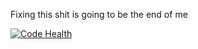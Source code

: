 Fixing this shit is going to be the end of me

[![Code Health](https://landscape.io/github/404d/AniDB.bundle/master/landscape.svg?style=flat)](https://landscape.io/github/404d/AniDB.bundle/master)

